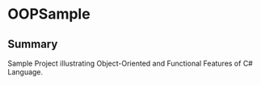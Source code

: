 ﻿# OOPSample

## Summary
Sample Project illustrating Object-Oriented and Functional Features of C# Language.